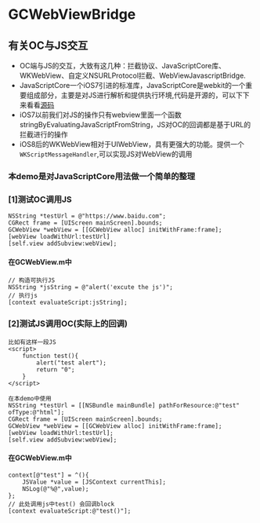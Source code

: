 # GCWebViewBridge

## 有关OC与JS交互
* OC端与JS的交互，大致有这几种：拦截协议、JavaScriptCore库、WKWebView、自定义NSURLProtocol拦截、WebViewJavascriptBridge. 
* JavaScriptCore一个iOS7引进的标准库，JavaScriptCore是webkit的一个重要组成部分，主要是对JS进行解析和提供执行环境,代码是开源的，可以下下来看看[源码](https://github.com/phoboslab/JavaScriptCore-iOS)
* iOS7以前我们对JS的操作只有webview里面一个函数 stringByEvaluatingJavaScriptFromString，JS对OC的回调都是基于URL的拦截进行的操作
* iOS8后的WKWebView相对于UIWebView，具有更强大的功能。提供一个`WKScriptMessageHandler`,可以实现JS对WebView的调用
### 本demo是对JavaScriptCore用法做一个简单的整理
### [1]测试OC调用JS
    NSString *testUrl = @"https://www.baidu.com";
    CGRect frame = [UIScreen mainScreen].bounds;
    GCWebView *webView = [[GCWebView alloc] initWithFrame:frame];
    [webView loadWithUrl:testUrl]
    [self.view addSubview:webView];
#### 在GCWebView.m中
    // 构造可执行JS
    NSString *jsString = @"alert('excute the js')";
    // 执行js
    [context evaluateScript:jsString];
### [2]测试JS调用OC(实际上的回调)
    比如有这样一段JS
    <script>
        function test(){
            alert("test alert");
            return "0";
        }
    </script>

    在本demo中使用
    NSString *testUrl = [[NSBundle mainBundle] pathForResource:@"test" ofType:@"html"];
    CGRect frame = [UIScreen mainScreen].bounds;
    GCWebView *webView = [[GCWebView alloc] initWithFrame:frame];
    [webView loadWithUrl:testUrl];
    [self.view addSubview:webView];
#### 在GCWebView.m中
    context[@"test"] = ^(){
        JSValue *value = [JSContext currentThis];
        NSLog(@"%@",value);
    };
    // 此处调用js中test() 会回调block
    [context evaluateScript:@"test()"];
